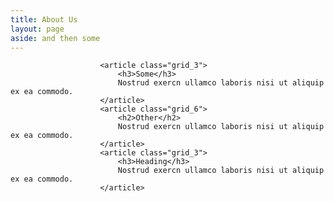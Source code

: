 ```yaml
---
title: About Us
layout: page
aside: and then some
---
```


						<article class="grid_3">
							<h3>Some</h3>
							Nostrud exercn ullamco laboris nisi ut aliquip ex ea commodo.
						</article>
						<article class="grid_6">
							<h2>Other</h2>
							Nostrud exercn ullamco laboris nisi ut aliquip ex ea commodo.
						</article>
						<article class="grid_3">
							<h3>Heading</h3>
							Nostrud exercn ullamco laboris nisi ut aliquip ex ea commodo.
						</article>
